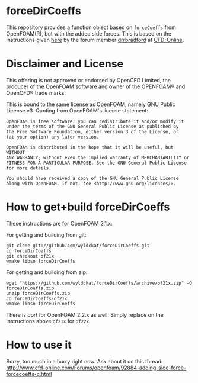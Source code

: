 forceDirCoeffs
==============

This repository provides a function object based on `forceCoeffs` from OpenFOAM(R), but with the added side forces. This is based on the instructions given [here](http://www.cfd-online.com/Forums/openfoam/92884-adding-side-force-forcecoeffs-c.html) by the forum member [drrbradford](http://www.cfd-online.com/Forums/members/drrbradford.html) at [CFD-Online](http://www.cfd-online.com).


Disclaimer and License
======================

This offering is not approved or endorsed by OpenCFD Limited, the producer of the OpenFOAM software and owner of the OPENFOAM® and OpenCFD® trade marks.

This is bound to the same license as OpenFOAM, namely GNU Public License v3. Quoting from OpenFOAM's license statement:

    OpenFOAM is free software: you can redistribute it and/or modify it
    under the terms of the GNU General Public License as published by
    the Free Software Foundation, either version 3 of the License, or
    (at your option) any later version.

    OpenFOAM is distributed in the hope that it will be useful, but WITHOUT
    ANY WARRANTY; without even the implied warranty of MERCHANTABILITY or
    FITNESS FOR A PARTICULAR PURPOSE. See the GNU General Public License
    for more details.

    You should have received a copy of the GNU General Public License
    along with OpenFOAM. If not, see <http://www.gnu.org/licenses/>.


How to get+build forceDirCoeffs
===============================

These instructions are for OpenFOAM 2.1.x:

For getting and building from git:
```
git clone git://github.com/wyldckat/forceDirCoeffs.git
cd forceDirCoeffs
git checkout of21x
wmake libso forceDirCoeffs
```

For getting and building from zip:
```
wget "https://github.com/wyldckat/forceDirCoeffs/archive/of21x.zip" -O forceDirCoeffs.zip
unzip forceDirCoeffs.zip
cd forceDirCoeffs-of21x
wmake libso forceDirCoeffs
```

There is port for OpenFOAM 2.2.x as well! Simply replace on the instructions above `of21x` for `of22x`.


How to use it
=============

Sorry, too much in a hurry right now. Ask about it on this thread: http://www.cfd-online.com/Forums/openfoam/92884-adding-side-force-forcecoeffs-c.html

